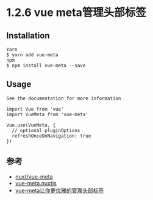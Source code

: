 # 1.2.6 vue meta管理头部标签


## Installation
```
Yarn
$ yarn add vue-meta
npm
$ npm install vue-meta --save
```

## Usage
```
See the documentation for more information

import Vue from 'vue'
import VueMeta from 'vue-meta'

Vue.use(VueMeta, {
  // optional pluginOptions
  refreshOnceOnNavigation: true
})
```


## 参考
- [nuxt/vue-meta](https://github.com/nuxt/vue-meta)
- [vue-meta.nuxtjs](https://vue-meta.nuxtjs.org/guide/)
- [vue-meta让你更优雅的管理头部标签](https://segmentfault.com/a/1190000012849210)
